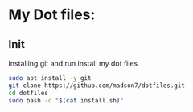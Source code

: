 # My Dot files:

## Init
Installing git and run install my dot files
```bash
sudo apt install -y git
git clone https://github.com/madson7/dotfiles.git
cd dotfiles
sudo bash -c "$(cat install.sh)"
```